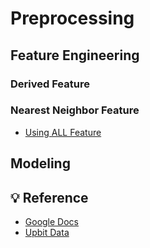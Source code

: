# Preprocessing

## Feature Engineering

### Derived Feature

### Nearest Neighbor Feature
- [Using ALL Feature](https://github.com/TradingMachineProject/preprocessing/blob/main/NN_%EA%B9%80%EC%84%B1%EC%9D%80.ipynb)

## Modeling

## 💡 Reference
- [Google Docs](https://docs.google.com/document/d/1AjZOIx_xcvs7Ut9R_MrI1pG1HBMajlfP1nWHcPm4bAU/edit)
- [Upbit Data](https://docs.upbit.com/docs/upbit-quotation-websocket)

